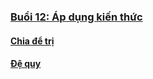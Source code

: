 ### [Buổi 12: Áp dụng kiến thức](/lesson/B12/)

#### [Chia để trị](/lesson/B12/divide%20and%20rule/)
#### [Đệ quy](/lesson/B12/Recursive/)

